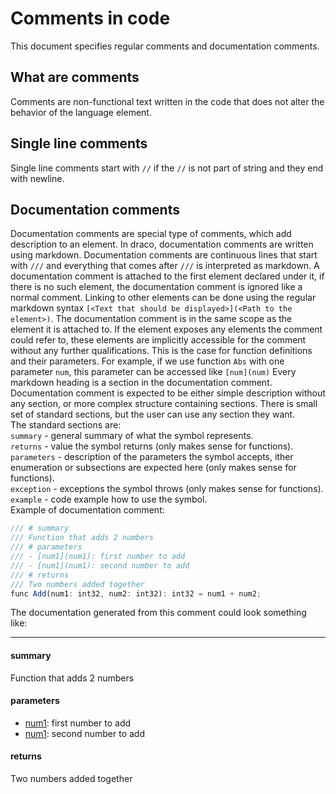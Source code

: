 # Comments in code
This document specifies regular comments and documentation comments.
## What are comments
Comments are non-functional text written in the code that does not alter the behavior of the language element.  
## Single line comments
Single line comments start with `//` if the `//` is not part of string and they end with newline.
## Documentation comments
Documentation comments are special type of comments, which add description to an element. In draco, documentation comments are written using markdown. Documentation comments are continuous lines that start with `///` and everything that comes after `///` is interpreted as markdown. A documentation comment is attached to the first element declared under it, if there is no such element, the documentation comment is ignored like a normal comment. Linking to other elements can be done using the regular markdown syntax `[<Text that should be displayed>](<Path to the element>)`. 
The documentation comment is in the same scope as the element it is attached to. If the element exposes any elements the comment could refer to, these elements are implicitly accessible for the comment without any further qualifications. This is the case for function definitions and their parameters. For example, if we use function `Abs` with one parameter `num`, this parameter can be accessed like `[num](num)`
Every markdown heading is a section in the documentation comment. Documentation comment is expected to be either simple description without any section, or more complex structure containing sections. There is small set of standard sections, but the user can use any section they want.  
The standard sections are:  
`summary` - general summary of what the symbol represents.  
`returns` - value the symbol returns (only makes sense for functions).  
`parameters` - description of the parameters the symbol accepts, ither enumeration or subsections are expected here (only makes sense for functions).  
`exception` - exceptions the symbol throws (only makes sense for functions).  
`example` - code example how to use the symbol.  
Example of documentation comment:
```js
/// # summary
/// Function that adds 2 numbers
/// # parameters
/// - [num1](num1): first number to add
/// - [num1](num1): second number to add
/// # returns 
/// Two numbers added together
func Add(num1: int32, num2: int32): int32 = num1 + num2;
```
The documentation generated from this comment could look something like:
<hr/>  

#### summary
Function that adds 2 numbers
#### parameters
- [num1](num1): first number to add
- [num1](num1): second number to add
#### returns 
Two numbers added together
